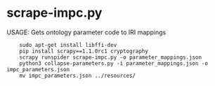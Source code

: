 # scrape-impc.py
USAGE: Gets ontology parameter code to IRI mappings

        sudo apt-get install libffi-dev
        pip install scrapy==1.1.0rc1 cryptography
        scrapy runspider scrape-impc.py -o parameter_mappings.json
        python3 collapse-parameters.py -i parameter_mappings.json -o impc_parameters.json
        mv impc_parameters.json ../resources/
